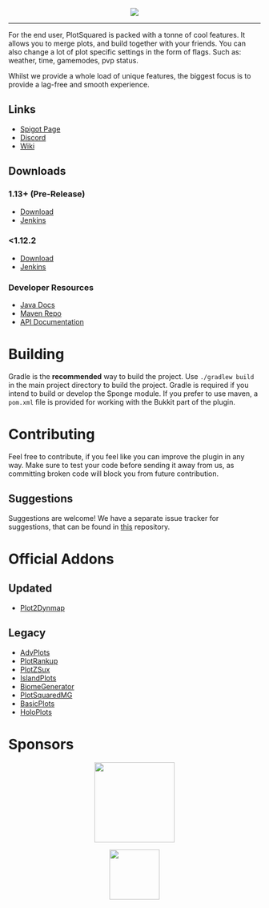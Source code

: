<p align="center">
    <img src="https://i.imgur.com/Kd7N6uf.png">
</p>

---

For the end user, PlotSquared is packed with a tonne of cool features.
It allows you to merge plots, and build together with your friends. 
You can also change a lot of plot specific settings in the form of
flags. Such as: weather, time, gamemodes, pvp status. 

Whilst we provide a whole load of unique features, the biggest focus
is to provide a lag-free and smooth experience.

## Links

* [Spigot Page](https://www.spigotmc.org/resources/plotsquared.1177/)
* [Discord](https://discord.gg/ngZCzbU)
* [Wiki](https://github.com/intellectualcrafters/plotsquared/wiki)

## Downloads
### 1.13+ (Pre-Release)
* [Download](https://github.com/IntellectualSites/PlotSquared/releases/tag/4.0-pre-breaking)
* [Jenkins](https://ci.athion.net/job/PlotSquared-Breaking/)

### <1.12.2
* [Download](https://github.com/IntellectualSites/PlotSquared/releases/tag/dev)
* [Jenkins](https://ci.athion.net/job/PlotSquared/)


### Developer Resources
* [Java Docs](http://empcraft.com/plotsquared/doc/)
* [Maven Repo](http://ci.athion.net/job/PlotSquared/ws/mvn/)
* [API Documentation](https://github.com/IntellectualSites/PlotSquared/wiki/Developer-documentation-(WIP))

# Building
Gradle is the **recommended** way to build the project. Use `./gradlew build` in the main project directory to build the project. Gradle is required if you intend to build or develop the Sponge module.
If you prefer to use maven, a `pom.xml` file is provided for working with the Bukkit part of the plugin.

# Contributing
Feel free to contribute, if you feel like you can improve the plugin in any way. Make sure to test your code before sending it away from us, as committing broken code will block you from future contribution.

## Suggestions
Suggestions are welcome! We have a separate issue tracker for suggestions, that can be found in [this](https://github.com/IntellectualSites/PlotSquaredSuggestions) repository.

# Official Addons
## Updated
* [Plot2Dynmap](https://github.com/IntellectualSites/plot2dynmap/releases)
## Legacy 
* [AdvPlots](http://www.spigotmc.org/resources/advplots-%CE%B2.1500/)
* [PlotRankup](http://www.spigotmc.org/resources/plotrankup.1571/)
* [PlotZSux](https://www.spigotmc.org/resources/plotzsux.9563/)
* [IslandPlots](https://www.spigotmc.org/resources/islandplots.9421/)
* [BiomeGenerator](https://www.spigotmc.org/resources/biomegenerator.1663/)
* [PlotSquaredMG](https://www.spigotmc.org/resources/plotsquaredmg.8025/)
* [BasicPlots](https://www.spigotmc.org/resources/basicplots.6901/)
* [HoloPlots](https://www.spigotmc.org/resources/holoplots.4880/)

# Sponsors
<p align="center"><a href="https://incendo.org" title="Incendo"><img width="160" height="160" src="https://i.imgur.com/zjRmJkw.png"/></a></p>
<p align="center"><a href="https://www.jetbrains.com/idea/" title="IntelliJ IDEA"><img height="100" src="https://i.imgur.com/xa2XsRN.png"/></a></p>
